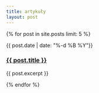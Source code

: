 ```yaml
---
title: artykuły
layout: post
---
```

{% for post in site.posts limit: 5 %}
<article class="preview">
    <p class="tagline">
        {{ post.date | date: "%-d %B %Y"}}
    </p>
    <h3>
        <a href="{{ post.url }}">{{ post.title }}</a>
    </h3>
    <div class="excerpt" style="margin-top: 10px">
        <p>{{ post.excerpt }}</p>
    </div>
</article>
{% endfor %}